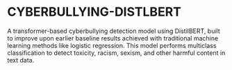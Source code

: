 # CYBERBULLYING-DISTLBERT
A transformer-based cyberbullying detection model using DistilBERT, built to improve upon earlier baseline results achieved with traditional machine learning methods like logistic regression. This model performs multiclass classification to detect toxicity, racism, sexism, and other harmful content in text data.
